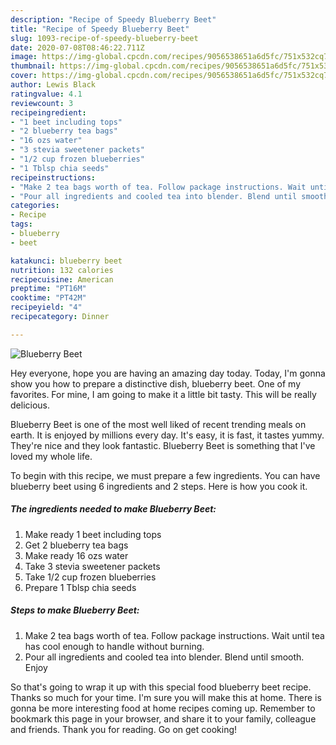 ```yaml
---
description: "Recipe of Speedy Blueberry Beet"
title: "Recipe of Speedy Blueberry Beet"
slug: 1093-recipe-of-speedy-blueberry-beet
date: 2020-07-08T08:46:22.711Z
image: https://img-global.cpcdn.com/recipes/9056538651a6d5fc/751x532cq70/blueberry-beet-recipe-main-photo.jpg
thumbnail: https://img-global.cpcdn.com/recipes/9056538651a6d5fc/751x532cq70/blueberry-beet-recipe-main-photo.jpg
cover: https://img-global.cpcdn.com/recipes/9056538651a6d5fc/751x532cq70/blueberry-beet-recipe-main-photo.jpg
author: Lewis Black
ratingvalue: 4.1
reviewcount: 3
recipeingredient:
- "1 beet including tops"
- "2 blueberry tea bags"
- "16 ozs water"
- "3 stevia sweetener packets"
- "1/2 cup frozen blueberries"
- "1 Tblsp chia seeds"
recipeinstructions:
- "Make 2 tea bags worth of tea. Follow package instructions. Wait until tea has cool enough to handle without burning."
- "Pour all ingredients and cooled tea into blender. Blend until smooth. Enjoy"
categories:
- Recipe
tags:
- blueberry
- beet

katakunci: blueberry beet 
nutrition: 132 calories
recipecuisine: American
preptime: "PT16M"
cooktime: "PT42M"
recipeyield: "4"
recipecategory: Dinner

---
```



![Blueberry Beet](https://img-global.cpcdn.com/recipes/9056538651a6d5fc/751x532cq70/blueberry-beet-recipe-main-photo.jpg)

Hey everyone, hope you are having an amazing day today. Today, I'm gonna show you how to prepare a distinctive dish, blueberry beet. One of my favorites. For mine, I am going to make it a little bit tasty. This will be really delicious.

Blueberry Beet is one of the most well liked of recent trending meals on earth. It is enjoyed by millions every day. It's easy, it is fast, it tastes yummy. They're nice and they look fantastic. Blueberry Beet is something that I've loved my whole life.




To begin with this recipe, we must prepare a few ingredients. You can have blueberry beet using 6 ingredients and 2 steps. Here is how you cook it.

<!--inarticleads1-->

##### The ingredients needed to make Blueberry Beet:

1. Make ready 1 beet including tops
1. Get 2 blueberry tea bags
1. Make ready 16 ozs water
1. Take 3 stevia sweetener packets
1. Take 1/2 cup frozen blueberries
1. Prepare 1 Tblsp chia seeds




<!--inarticleads2-->

##### Steps to make Blueberry Beet:

1. Make 2 tea bags worth of tea. Follow package instructions. Wait until tea has cool enough to handle without burning.
1. Pour all ingredients and cooled tea into blender. Blend until smooth. Enjoy




So that's going to wrap it up with this special food blueberry beet recipe. Thanks so much for your time. I'm sure you will make this at home. There is gonna be more interesting food at home recipes coming up. Remember to bookmark this page in your browser, and share it to your family, colleague and friends. Thank you for reading. Go on get cooking!
